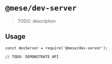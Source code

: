 # `@mese/dev-server`

> TODO: description

## Usage

```
const devServer = require('@mese/dev-server');

// TODO: DEMONSTRATE API
```
